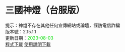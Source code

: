 # 三國神燈（台服版）
提示：神燈不存在其他任何宣傳網站或論壇，謹防電信詐騙<br>
版本號：2.15.1.1<br>
更新日期：<font color="#00dd00">2023-08-03</font><br>
[程式下載](https://pixeldrain.com/u/KAx4YpJe) [使用說明下載](https://pixeldrain.com/u/rQcYUYW5)<br>
